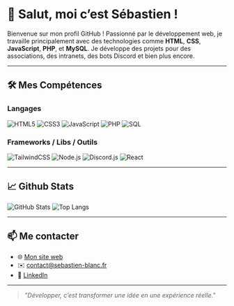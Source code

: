 # 👋 Salut, moi c’est Sébastien !

Bienvenue sur mon profil GitHub ! Passionné par le développement web, je travaille principalement avec des technologies comme **HTML**, **CSS**, **JavaScript**, **PHP**, et **MySQL**. Je développe des projets pour des associations, des intranets, des bots Discord et bien plus encore.  

---

## 🛠️ Mes Compétences

### Langages
![HTML5](https://img.shields.io/badge/HTML5-E34F26?style=for-the-badge&logo=html5&logoColor=fff)
![CSS3](https://img.shields.io/badge/CSS3-1572B6?style=for-the-badge&logo=css3&logoColor=fff)
![JavaScript](https://img.shields.io/badge/JavaScript-F7DF1E?style=for-the-badge&logo=javascript&logoColor=000)
![PHP](https://img.shields.io/badge/PHP-777BB4?style=for-the-badge&logo=php&logoColor=fff)
![SQL](https://img.shields.io/badge/MySQL-005C84?style=for-the-badge&logo=mysql&logoColor=white)

### Frameworks / Libs / Outils
![TailwindCSS](https://img.shields.io/badge/Tailwind_CSS-38B2AC?style=for-the-badge&logo=tailwind-css&logoColor=white)
![Node.js](https://img.shields.io/badge/Node.js-339933?style=for-the-badge&logo=nodedotjs&logoColor=white)
![Discord.js](https://img.shields.io/badge/Discord.js-5865F2?style=for-the-badge&logo=discord&logoColor=white)
![React](https://img.shields.io/badge/React-20232A?style=for-the-badge&logo=react&logoColor=61DAFB)

---

## 📈 Github Stats

![GitHub Stats](https://github-readme-stats.vercel.app/api?username=ton-username&show_icons=true&theme=radical)
![Top Langs](https://github-readme-stats.vercel.app/api/top-langs/?username=ton-username&layout=compact&theme=radical)

---

## 📫 Me contacter

- 🌐 [Mon site web](https://sebastien-blanc.fr)
- ✉️ contact@sebastien-blanc.fr  
- 💼 [LinkedIn](https://linkedin.com/in/tonprofil)

---

> *"Développer, c’est transformer une idée en une expérience réelle."*
